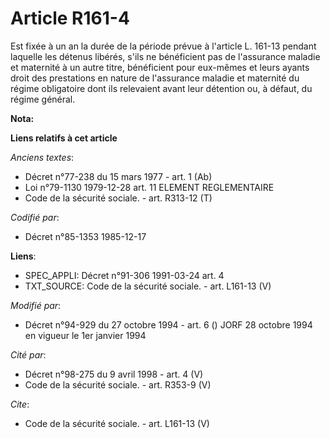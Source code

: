 # Article R161-4

Est fixée à un an la durée de la période prévue à l'article L. 161-13 pendant laquelle les détenus libérés, s'ils ne
bénéficient pas de l'assurance maladie et maternité à un autre titre, bénéficient pour eux-mêmes et leurs ayants droit des
prestations en nature de l'assurance maladie et maternité du régime obligatoire dont ils relevaient avant leur détention ou,
à défaut, du régime général.

**Nota:**



**Liens relatifs à cet article**

_Anciens textes_:

  - Décret n°77-238 du 15 mars 1977 - art. 1 (Ab)
  - Loi n°79-1130 1979-12-28 art. 11 ELEMENT REGLEMENTAIRE
  - Code de la sécurité sociale. - art. R313-12 (T)

_Codifié par_:

  - Décret n°85-1353 1985-12-17

**Liens**:

  - SPEC_APPLI: Décret n°91-306 1991-03-24 art. 4
  - TXT_SOURCE: Code de la sécurité sociale. - art. L161-13 (V)

_Modifié par_:

  - Décret n°94-929 du 27 octobre 1994 - art. 6 () JORF 28 octobre 1994 en vigueur le 1er janvier 1994

_Cité par_:

  - Décret n°98-275 du 9 avril 1998 - art. 4 (V)
  - Code de la sécurité sociale. - art. R353-9 (V)

_Cite_:

  - Code de la sécurité sociale. - art. L161-13 (V)
